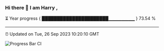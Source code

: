 ### Hi there 👋 I am Harry , 

⏳ Year progress { ██████████████████████▁▁▁▁▁▁▁▁ } 73.54 %

---

⏰ Updated on Tue, 26 Sep 2023 10:20:10 GMT

![Progress Bar CI](https://github.com/duykhang68/duykhang68/workflows/Progress%20Bar%20CI/badge.svg)
